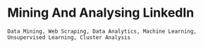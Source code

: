# Mining And Analysing LinkedIn
`Data Mining, Web Scraping, Data Analytics, Machine Learning, Unsupervised Learning, Cluster Analysis`

